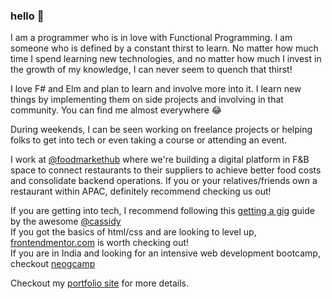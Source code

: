 ### hello 👋

I am a programmer who is in love with Functional Programming. I am someone who is defined by a constant thirst to learn. No matter how much time I spend learning new technologies, and no matter how much I invest in the growth of my knowledge, I can never seem to quench that thirst!

I love F# and Elm and plan to learn and involve more into it. I learn new things by implementing them on side projects and involving in that community. You can find me almost everywhere 😂

During weekends, I can be seen working on freelance projects or helping folks to get into tech or even taking a course or attending an event.

I work at [@foodmarkethub](https://foodmarkethub.com/) where we're building a digital platform in F&B space to connect restaurants to their suppliers to achieve better food costs and consolidate backend operations. If you or your relatives/friends own a restaurant within APAC, definitely recommend checking us out!

If you are getting into tech, I recommend following this [getting a gig](https://github.com/cassidoo/getting-a-gig) guide by the awesome [@cassidy](https://twitter.com/cassidoo)  
If you got the basics of html/css and are looking to level up, [frontendmentor.com](https://www.frontendmentor.io/) is worth checking out!  
If you are in India and looking for an intensive web development bootcamp, checkout [neogcamp](https://www.neog.camp)  


Checkout my [portfolio site](https://zeshhaan.github.io/portfolio/) for more details.

